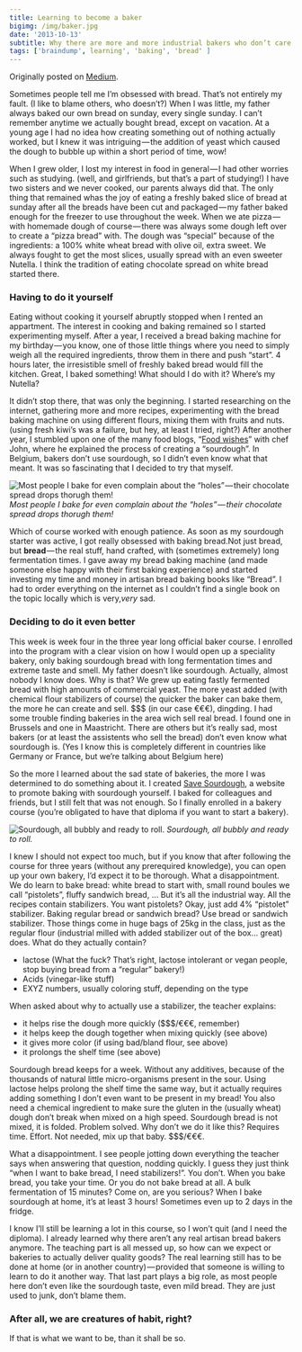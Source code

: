 ```yaml
---
title: Learning to become a baker
bigimg: /img/baker.jpg
date: '2013-10-13'
subtitle: Why there are more and more industrial bakers who don’t care what they sell. 
tags: ['braindump', learning', 'baking', 'bread' ]
---
```


Originally posted on [Medium](https://medium.com/this-happened-to-me/learning-to-become-a-baker-99c0d2c3388a).

Sometimes people tell me I’m obsessed with bread. That’s not entirely my fault. (I like to blame others, who doesn’t?) When I was little, my father always baked our own bread on sunday, every single sunday. I can’t remember anytime we actually bought bread, except on vacation. At a young age I had no idea how creating something out of nothing actually worked, but I knew it was intriguing — the addition of yeast which caused the dough to bubble up within a short period of time, wow!

When I grew older, I lost my interest in food in general — I had other worries such as studying. (well, and girlfriends, but that’s a part of studying!) I have two sisters and we never cooked, our parents always did that. The only thing that remained whas the joy of eating a freshly baked slice of bread at sunday after all the breads have been cut and packaged — my father baked enough for the freezer to use throughout the week.
When we ate pizza — with homemade dough of course — there was always some dough left over to create a “pizza bread” with. The dough was “special” because of the ingredients: a 100% white wheat bread with olive oil, extra sweet. We always fought to get the most slices, usually spread with an even sweeter Nutella. I think the tradition of eating chocolate spread on white bread started there.

### Having to do it yourself

Eating without cooking it yourself abruptly stopped when I rented an appartment. The interest in cooking and baking remained so I started experimenting myself. After a year, I received a bread baking machine for my birthday — you know, one of those little things where you need to simply weigh all the required ingredients, throw them in there and push “start”. 4 hours later, the irresistible smell of freshly baked bread would fill the kitchen. Great, I baked something! What should I do with it? Where’s my Nutella?

It didn’t stop there, that was only the beginning. I started researching on the internet, gathering more and more recipes, experimenting with the bread baking machine on using different flours, mixing them with fruits and nuts. (using fresh kiwi’s was a failure, but hey, at least I tried, right?)
After another year, I stumbled upon one of the many food blogs, “[Food wishes](http://foodwishes.blogspot.be/2008/03/follow-sourdough-day-1-can-you-say.html)” with chef John, where he explained the process of creating a “sourdough”. In Belgium, bakers don’t use sourdough, so I didn’t even know what that meant. It was so fascinating that I decided to try that myself.

![Most people I bake for even complain about the “holes” — their chocolate spread drops thorugh them!](/img/brood1.jpg)
_Most people I bake for even complain about the “holes” — their chocolate spread drops thorugh them!_

Which of course worked with enough patience. As soon as my sourdough starter was active, I got really obsessed with baking bread.Not just bread, but **bread** — the real stuff, hand crafted, with (sometimes extremely) long fermentation times. I gave away my bread baking machine (and made someone else happy with their first baking experience) and started investing my time and money in artisan bread baking books like “Bread”. I had to order everything on the internet as I couldn’t find a single book on the topic locally which is very,_very_ sad.

### Deciding to do it even better

This week is week four in the three year long official baker course. I enrolled into the program with a clear vision on how I would open up a speciality bakery, only baking sourdough bread with long fermentation times and extreme taste and smell. My father doesn’t like sourdough. Actually, almost nobody I know does. Why is that? We grew up eating fastly fermented bread with high amounts of commercial yeast. The more yeast added (with chemical flour stabilizers of course) the quicker the baker can bake them, the more he can create and sell. $$$ (in our case €€€), dingding.
I had some trouble finding bakeries in the area wich sell real bread. I found one in Brussels and one in Maastricht. There are others but it’s really sad, most bakers (or at least the assistents who sell the bread) don’t even know what sourdough is. (Yes I know this is completely different in countries like Germany or France, but we’re talking about Belgium here)

So the more I learned about the sad state of bakeries, the more I was determined to do something about it. I created [Save Sourdough](http://www.redzuurdesem.be), a website to promote baking with sourdough yourself. I baked for colleagues and friends, but I still felt that was not enough. So I finally enrolled in a bakery course (you’re obligated to have that diploma if you want to start a bakery).

![Sourdough, all bubbly and ready to roll.](/img/brood2.jpg)
_Sourdough, all bubbly and ready to roll._

I knew I should not expect too much, but if you know that after following the course for three years (without any prerequired knowledge), you can open up your own bakery, I’d expect it to be thorough.
What a disappointment. We do learn to bake bread: white bread to start with, small round boules we call “pistolets”, fluffy sandwich bread, … But it’s all the industrial way. All the recipes contain stabilizers. You want pistolets? Okay, just add 4% “pistolet” stabilizer. Baking regular bread or sandwich bread? Use bread or sandwich stabilizer. Those things come in huge bags of 25kg in the class, just as the regular flour (industrial milled with added stabilizer out of the box… great) does. What do they actually contain?

- lactose (What the fuck? That’s right, lactose intolerant or vegan people, stop buying bread from a “regular” bakery!)
- Acids (vinegar-like stuff)
- EXYZ numbers, usually coloring stuff, depending on the type

When asked about why to actually use a stabilizer, the teacher explains:

- it helps rise the dough more quickly ($$$/€€€, remember)
- it helps keep the dough together when mixing quickly (see above)
- it gives more color (if using bad/bland flour, see above)
- it prolongs the shelf time (see above)

Sourdough bread keeps for a week. Without any additives, because of the thousands of natural little micro-organisms present in the sour. Using lactose helps prolong the shelf time the same way, but it actually requires adding something I don’t even want to be present in my bread! You also need a chemical ingredient to make sure the gluten in the (usually wheat) dough don’t break when mixed on a high speed. Sourdough bread is not mixed, it is folded. Problem solved. Why don’t we do it like this? Requires time. Effort. Not needed, mix up that baby. $$$/€€€.

What a disappointment. I see people jotting down everything the teacher says when answering that question, nodding quickly. I guess they just think “when I want to bake bread, I need stabilizers!”. You don’t. When you bake bread, you take your time. Or you do not bake bread at all.
A bulk fermentation of 15 minutes? Come on, are you serious? When I bake sourdough at home, it’s at least 3 hours! Sometimes even up to 2 days in the fridge.

I know I’ll still be learning a lot in this course, so I won’t quit (and I need the diploma). I already learned why there aren’t any real artisan bread bakers anymore. The teaching part is all messed up, so how can we expect or bakeries to actually deliver quality goods? The real learning still has to be done at home (or in another country) — provided that someone is willing to learn to do it another way. That last part plays a big role, as most people here don’t even like the sourdough taste, even mild bread. They are just used to junk, don’t blame them.

### After all, we are creatures of habit, right?

If that is what we want to be, than it shall be so.